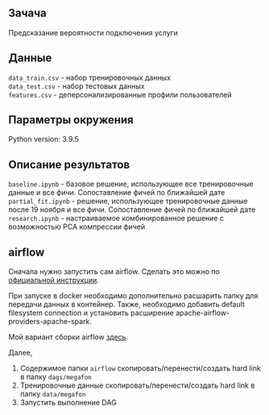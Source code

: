 ## Зачача
Предсказание вероятности подключения услуги

## Данные
`data_train.csv` - набор тренировочных данных<br>
`data_test.csv` - набор тестовых данных<br>
`features.csv` - деперсонализированные профили пользователей<br>

## Параметры окружения
Python version: 3.9.5

## Описание результатов
`baseline.ipynb` - базовое решение, использующее все тренировочные данные и все фичи. Сопоставление фичей по ближайшей дате<br>
`partial_fit.ipynb` - решение, использующее тренировочные данные после 19 ноября и все фичи. Сопоставление фичей по ближайшей дате<br>
`research.ipynb` - настраиваемое комбинированное решение с возможностью PCA компрессии фичей

## airflow
Сначала нужно запустить сам airflow. Сделать это можно по 
<a href="https://airflow.apache.org/docs/apache-airflow/stable/start/">официальной инструкции</a>.

При запуске в docker необходимо дополнительно расшарить папку для передачи данных в контейнер.
Также, необходимо добавить default filesystem connection и установить расширение apache-airflow-providers-apache-spark.

Мой вариант сборки airflow <a href="https://github.com/j2cry/local-airflow">здесь</a>.

Далее,
1. Содержимое папки `airflow` скопировать/перенести/создать hard link в папку `dags/megafon`
2. Тренировочные данные скопировать/перенести/создать hard link в папку `data/megafon`
3. Запустить выполнение DAG
